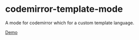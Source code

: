 # codemirror-template-mode

A mode for codemirror which for a custom template language.

[Demo](https://vipcxj.github.io/codemirror-template-mode)
